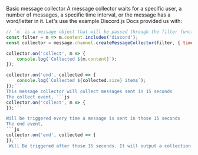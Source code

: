 Basic message collector
A message collector waits for a specific user, a number of messages, a specific time interval, or the message has a word/letter in it.
Let's use the example Discord.js Docs provided us with: 
```js
// `m` is a message object that will be passed through the filter function
const filter = m => m.content.includes('discord');
const collector = message.channel.createMessageCollector(filter, { time: 15000 });

collector.on('collect', m => {
    console.log(`Collected ${m.content}`);
});

collector.on('end', collected => {
    console.log(`Collected ${collected.size} items`);
});```
This message collector will collect messages sent in 15 seconds
The collect event, ```js
collector.on('collect', m => {
});```

Will be triggered every time a message is sent in those 15 seconds
The end event, 
```js
collector.on('end', collected => {
});```
 Will Be triggered after those 15 seconds. It will output a collection
